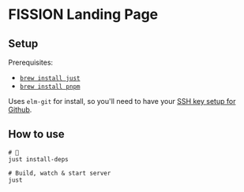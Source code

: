 # FISSION Landing Page

## Setup

Prerequisites:
- [`brew install just`](https://github.com/casey/just)
- [`brew install pnpm`](https://pnpm.js.org)

Uses `elm-git` for install, so you'll need to have your [SSH key setup for Github](https://help.github.com/en/github/authenticating-to-github/connecting-to-github-with-ssh).

## How to use

```shell
# 🍱
just install-deps

# Build, watch & start server
just
```
